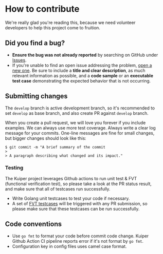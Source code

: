 # How to contribute

We're really glad you're reading this, because we need volunteer developers to help this project come to fruition.

## Did you find a bug?

- **Ensure the bug was not already reported** by searching on GitHub under [Issues](https://github.com/cloustone/pandas/kuiper/issues).
- If you're unable to find an open issue addressing the problem, [open a new one](https://github.com/cloustone/pandas/kuiper/issues/new). Be sure to include a **title and clear description**, as much relevant information as possible, and a **code sample** or an **executable test case** demonstrating the expected behavior that is not occurring.

## Submitting changes

The `develop` branch is active development branch, so it's recommended to set `develop` as base branch, and also create PR against `develop` branch.

When you create a pull request, we will love you forever if you include examples. We can always use more test coverage. Always write a clear log message for your commits. One-line messages are fine for small changes, but bigger changes should look like this:

```
$ git commit -m "A brief summary of the commit
> 
> A paragraph describing what changed and its impact."
```

### Testing

The Kuiper project leverages Github actions to run unit test & FVT (functional verification test), so please take a look at the PR status result, and make sure that all of testcases run successfully.

- Write Golang unit testcases to test your code if necessary.
- A set of [FVT testcases](../fvt_scripts/README.md) will be triggered with any PR submission, so please make sure that these testcases can be run successfully.

## Code conventions

- Use `go fmt` to format your code before commit code change. Kuiper Github Action CI pipeline reports error if it's not format by `go fmt`.
- Configuration key in config files uses camel case format.